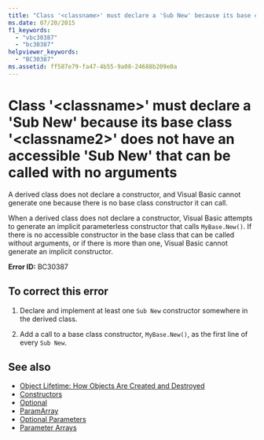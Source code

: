 ```yaml
---
title: "Class '<classname>' must declare a 'Sub New' because its base class '<classname2>' does not have an accessible 'Sub New' that can be called with no arguments"
ms.date: 07/20/2015
f1_keywords: 
  - "vbc30387"
  - "bc30387"
helpviewer_keywords: 
  - "BC30387"
ms.assetid: ff587e79-fa47-4b55-9a08-24688b209e0a
---
```

# Class '\<classname>' must declare a 'Sub New' because its base class '\<classname2>' does not have an accessible 'Sub New' that can be called with no arguments
A derived class does not declare a constructor, and Visual Basic cannot generate one because there is no base class constructor it can call.  
  
 When a derived class does not declare a constructor, Visual Basic attempts to generate an implicit parameterless constructor that calls `MyBase.New()`. If there is no accessible constructor in the base class that can be called without arguments, or if there is more than one, Visual Basic cannot generate an implicit constructor.  
  
 **Error ID:** BC30387  
  
## To correct this error  
  
1. Declare and implement at least one `Sub New` constructor somewhere in the derived class.  
  
2. Add a call to a base class constructor, `MyBase.New()`, as the first line of every `Sub New`.  
  
## See also

- [Object Lifetime: How Objects Are Created and Destroyed](../../visual-basic/programming-guide/language-features/objects-and-classes/object-lifetime-how-objects-are-created-and-destroyed.md)
- [Constructors](../programming-guide/concepts/object-oriented-programming.md#constructors)
- [Optional](../../visual-basic/language-reference/modifiers/optional.md)
- [ParamArray](../../visual-basic/language-reference/modifiers/paramarray.md)
- [Optional Parameters](../../visual-basic/programming-guide/language-features/procedures/optional-parameters.md)
- [Parameter Arrays](../../visual-basic/programming-guide/language-features/procedures/parameter-arrays.md)
